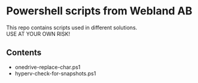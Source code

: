 # Powershell scripts from Webland AB
This repo contains scripts used in different solutions.</br>
USE AT YOUR OWN RISK!

## Contents
- onedrive-replace-char.ps1
- hyperv-check-for-snapshots.ps1